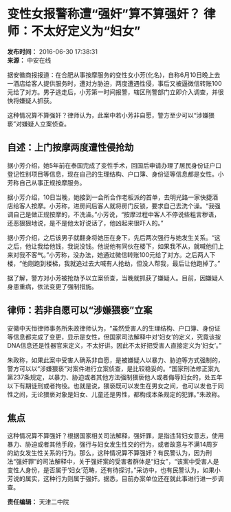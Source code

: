 # 变性女报警称遭“强奸”算不算强奸？ 律师：不太好定义为“妇女”

**发布时间：** 2016-06-30 17:38:31  
**来源：** 中安在线  

据安徽商报报道：在合肥从事按摩服务的变性女小芳(化名)，自称6月10日晚上去一酒店给客人提供服务时，遭对方胁迫，两度遭遇性侵，事后又被逼微信转账100元给了对方。男子逃走后，小芳第一时间报警，辖区刑警部门立即介入调查，并很快将嫌疑人抓获。 

这种情况算不算强奸？律师认为，此案中若小芳非自愿，警方至少可以“涉嫌猥亵”对嫌疑人立案侦查。 

## 自述：上门按摩两度遭性侵抢劫

据小芳介绍，她5年前在泰国完成了变性手术，回国后申请办理了居民身份证户口登记性别项目等信息，现在自己的生理结构、户口簿、身份证等信息都是女性。小芳称自己从事正规按摩服务。 

据小芳介绍，10日当晚，她接到一会所合作老板派的首单，去明光路一家快捷酒店给客人按摩。小芳称，进房间后客人就将房门反锁，要求自己去洗个澡。“我强调自己是做正规按摩的，不洗澡。”小芳说，“按摩过程中客人不停说些粗言秽语，还恶狠狠地说，是不是他太好说话了，他凶起来很吓人的。” 

据小芳介绍，之后该男子就翻身将她压在身下，先后两次强行与她发生关系。“这之后，他让我给他钱，我说没钱。他说他有同伙在楼下，如果我不从，就喊他们上来对我不客气。”小芳称，没办法，她通过微信转账100元给了对方。之后两人下楼，“他刚跑到楼梯，我就追过去大喊有人抢劫，但没人帮我，最后让他跑掉了。” 

据了解，警方对小芳被抢劫予以立案侦查，当晚就抓获了嫌疑人。目前，因嫌疑人身患重病，依法变更了强制措施。 

## 律师：若非自愿可以“涉嫌猥亵”立案

安徽中天恒律师事务所朱政律师认为，“虽然受害人的生理结构、户口簿、身份证等信息都完成了变更，显示是女性，但国家司法解释中对‘妇女’的定义，究竟该按DNA信息还是性器官来定义，不太好讲。因此不太好把受害人直接定义为‘妇女’。” 

朱政称，如果此案中受害人确系非自愿，是被嫌疑人以暴力、胁迫等方式强制的，警方可以以“涉嫌猥亵”对案件进行立案侦查，是比较稳妥的。“国家刑法修正案九第237条规定，以暴力、胁迫或者其他方法强制猥亵他人或者侮辱妇女的，处五年以下有期徒刑或者拘役。也就是说，猥亵既可以发生在男女之间，也可以发也于同性之间，无论猥亵对象是妇女、儿童还是男性，都构成本条规定的犯罪。”朱政称。 

## 焦点

这种情况算不算强奸？根据国家相关司法解释，强奸罪，是指违背妇女意志，使用暴力、胁迫或者其他手段，强行与妇女发生性交的行为，或者故意与不满14周岁的幼女发生性关系的行为。那么，这种情况算不算强奸？有民警认为，因为刑法“强奸罪”的司法解释中，关于强奸案的受害者群体是“妇女”，“该案中受害人是变性人身份，是否属于‘妇女’范畴，还有待探讨。”采访中，也有民警认为，如果小芳说的属实，这种行为则属于强奸。据悉，目前办案单位还在就此事进行进一步调查。

**责任编辑：** 天津二中院